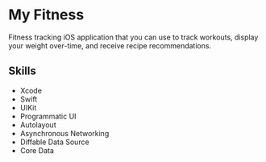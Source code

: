 # My Fitness

Fitness tracking iOS application that you can use to track workouts, display your weight over-time, and receive recipe recommendations.

## Skills
- Xcode
- Swift
- UIKit
- Programmatic UI
- Autolayout
- Asynchronous Networking
- Diffable Data Source
- Core Data
